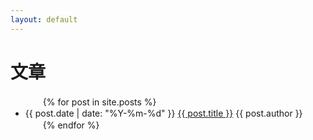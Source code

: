 ```yaml
---
layout: default
---
```


# 文章
<ul>
　　{% for post in site.posts %}
　　　　<li>{{ post.date | date: "%Y-%m-%d" }} <a href="{{ site.baseurl }}{{ post.url }}">{{ post.title }}</a> {{ post.author }}</li>
　　{% endfor %}
</ul>
